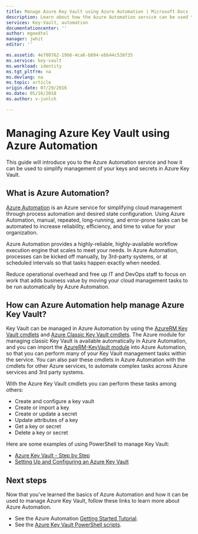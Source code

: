 ```yaml
---
title: Manage Azure Key Vault using Azure Automation | Microsoft Docs
description: Learn about how the Azure Automation service can be used to manage Azure Key Vault.
services: Key-Vault, automation
documentationcenter: ''
author: mgoedtel
manager: jwhit
editor: ''

ms.assetid: 4e780762-19b6-4ca6-b894-ebb44c538f35
ms.service: key-vault
ms.workload: identity
ms.tgt_pltfrm: na
ms.devlang: na
ms.topic: article
origin.date: 07/29/2016
ms.date: 05/16/2018
ms.author: v-junlch

---
```

# Managing Azure Key Vault using Azure Automation
This guide will introduce you to the Azure Automation service and how it can be used to simplify management of your keys and secrets in Azure Key Vault.

## What is Azure Automation?
[Azure Automation](../automation/automation-intro.md) is an Azure service for simplifying cloud management through process automation and desired state configuration. Using Azure Automation, manual, repeated, long-running, and error-prone tasks can be automated to increase reliability, efficiency, and time to value for your organization.

Azure Automation provides a highly-reliable, highly-available workflow execution engine that scales to meet your needs. In Azure Automation, processes can be kicked off manually, by 3rd-party systems, or at scheduled intervals so that tasks happen exactly when needed.

Reduce operational overhead and free up IT and DevOps staff to focus on work that adds business value by moving your cloud management tasks to be run automatically by Azure Automation.

## How can Azure Automation help manage Azure Key Vault?
Key Vault can be managed in Azure Automation by using the [AzureRM Key Vault cmdlets](https://www.powershellgallery.com/packages/AzureRM.KeyVault/1.1.4) and [Azure Classic Key Vault cmdlets](https://msdn.microsoft.com/library/azure/dn868052.aspx). The Azure module for managing classic Key Vault is available automatically in Azure Automation, and you can import the [AzureRM-KeyVault module](https://www.powershellgallery.com/packages/AzureRM.KeyVault/1.1.4) into Azure Automation, so that you can perform many of your Key Vault management tasks within the service. You can also pair these cmdlets in Azure Automation with the cmdlets for other Azure services, to automate complex tasks across Azure services and 3rd party systems.

With the Azure Key Vault cmdlets you can perform these tasks among others: 

- Create and configure a key vault
- Create or import a key
- Create or update a secret
- Update attributes of a key
- Get a key or secret
- Delete a key or secret

Here are some examples of using PowerShell to manage Key Vault:  

- [Azure Key Vault - Step by Step](https://blogs.technet.microsoft.com/kv/2015/06/02/azure-key-vault-step-by-step)
- [Setting Up and Configuring an Azure Key Vault](https://www.simple-talk.com/cloud/platform-as-a-service/setting-up-and-configuring-an-azure-key-vault)

## Next steps
Now that you've learned the basics of Azure Automation and how it can be used to manage Azure Key Vault, follow these links to learn more about Azure Automation.

- See the Azure Automation [Getting Started Tutorial](../automation/automation-first-runbook-graphical.md).
- See the [Azure Key Vault PowerShell scripts](https://gallery.technet.microsoft.com/scriptcenter/site/search?query=azure%20key%20vault&f%5B0%5D.Value=azure%20key%20vault&f%5B0%5D.Type=SearchText&ac=5).

<!-- Update_Description: link update -->
